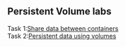 ## Persistent Volume labs

Task 1:[Share data between containers](06_data_persistence_lab1.md)   
Task 2:[Persistent data using volumes](06_data_persistence_lab2.md)
